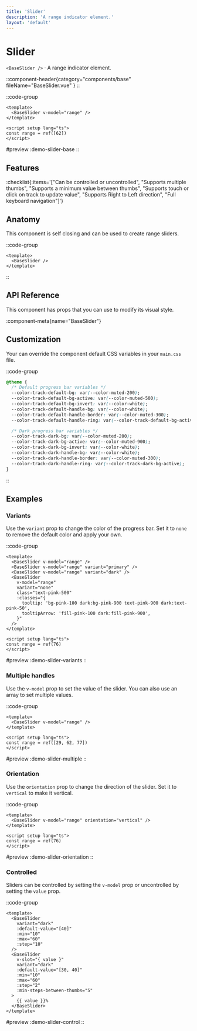 ```yaml
---
title: 'Slider'
description: 'A range indicator element.'
layout: 'default'
---
```


# Slider

`<BaseSlider />` · A range indicator element.

::component-header{category="components/base" fileName="BaseSlider.vue" }
::

::code-group

```vue [Comp.vue]
<template>
  <BaseSlider v-model="range" />
</template>

<script setup lang="ts">
const range = ref([62])
</script>
```

#preview
:demo-slider-base
::

## Features

:checklist{:items='["Can be controlled or uncontrolled", "Supports multiple thumbs", "Supports a minimum value between thumbs", "Supports touch or click on track to update value", "Supports Right to Left direction", "Full keyboard navigation"]'}

## Anatomy
This component is self closing and can be used to create range sliders.

::code-group

```vue [Comp.vue]
<template>
  <BaseSlider />
</template>
```

::

## API Reference

This component has props that you can use to modify its visual style.

:component-meta{name="BaseSlider"}

## Customization

Your can override the component default CSS variables in your `main.css` file.

::code-group

```css [main.css]
@theme {
  /* Default progress bar variables */
  --color-track-default-bg: var(--color-muted-200);
  --color-track-default-bg-active: var(--color-muted-500);
  --color-track-default-bg-invert: var(--color-white);
  --color-track-default-handle-bg: var(--color-white);
  --color-track-default-handle-border: var(--color-muted-300);
  --color-track-default-handle-ring: var(--color-track-default-bg-active);

  /* Dark progress bar variables */
  --color-track-dark-bg: var(--color-muted-200);
  --color-track-dark-bg-active: var(--color-muted-900);
  --color-track-dark-bg-invert: var(--color-white);
  --color-track-dark-handle-bg: var(--color-white);
  --color-track-dark-handle-border: var(--color-muted-300);
  --color-track-dark-handle-ring: var(--color-track-dark-bg-active);
}
```

::

## Examples

### Variants

Use the `variant` prop to change the color of the progress bar. Set it to `none` to remove the default color and apply your own.

::code-group

```vue [Comp.vue]
<template>
  <BaseSlider v-model="range" />
  <BaseSlider v-model="range" variant="primary" />
  <BaseSlider v-model="range" variant="dark" />
  <BaseSlider
    v-model="range"
    variant="none"
    class="text-pink-500"
    :classes="{
      tooltip: 'bg-pink-100 dark:bg-pink-900 text-pink-900 dark:text-pink-50',
      tooltipArrow: 'fill-pink-100 dark:fill-pink-900',
    }"
  />
</template>

<script setup lang="ts">
const range = ref(76)
</script>
```

#preview
:demo-slider-variants
::

### Multiple handles

Use the `v-model` prop to set the value of the slider. You can also use an array to set multiple values.

::code-group

```vue [Comp.vue]
<template>
  <BaseSlider v-model="range" />
</template>

<script setup lang="ts">
const range = ref([29, 62, 77])
</script>
```

#preview
:demo-slider-multiple
::

### Orientation

Use the `orientation` prop to change the direction of the slider. Set it to `vertical` to make it vertical.

::code-group

```vue [Comp.vue]
<template>
  <BaseSlider v-model="range" orientation="vertical" />
</template>

<script setup lang="ts">
const range = ref(76)
</script>
```

#preview
:demo-slider-orientation
::

### Controlled

Sliders can be controlled by setting the `v-model` prop or uncontrolled by setting the `value` prop.

::code-group

```vue [Comp.vue]
<template>
  <BaseSlider
    variant="dark"
    :default-value="[40]"
    :min="10"
    :max="60"
    :step="10"
  />
  <BaseSlider
    v-slot="{ value }"
    variant="dark"
    :default-value="[30, 40]"
    :min="10"
    :max="60"
    :step="2"
    :min-steps-between-thumbs="5"
  >
    {{ value }}%
  </BaseSlider>
</template>
```

#preview
:demo-slider-control
::
